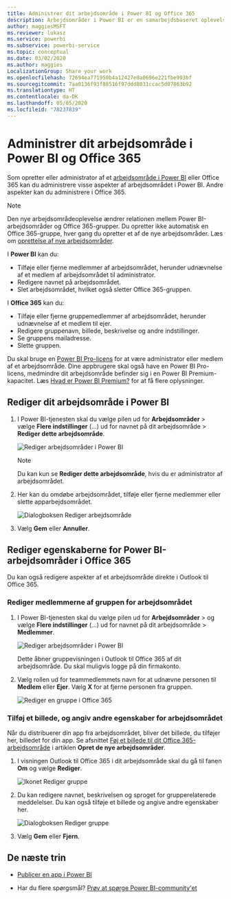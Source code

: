 ```yaml
---
title: Administrer dit arbejdsområde i Power BI og Office 365
description: Arbejdsområder i Power BI er en samarbejdsbaseret oplevelse bygget på Office 365-grupper. Administrer dine arbejdsområder i både Power BI og Office 365.
author: maggiesMSFT
ms.reviewer: lukasz
ms.service: powerbi
ms.subservice: powerbi-service
ms.topic: conceptual
ms.date: 03/02/2020
ms.author: maggies
LocalizationGroup: Share your work
ms.openlocfilehash: 72694ea771950b4a12427e0a0696e221fbe993bf
ms.sourcegitcommit: 7aa0136f93f88516f97ddd8031ccac5d07863b92
ms.translationtype: HT
ms.contentlocale: da-DK
ms.lasthandoff: 05/05/2020
ms.locfileid: "78237839"
---
```

# <a name="manage-your-workspace-in-power-bi-and-office-365"></a>Administrer dit arbejdsområde i Power BI og Office 365

Som opretter eller administrator af et [arbejdsområde i Power BI](service-create-distribute-apps.md) eller Office 365 kan du administrere visse aspekter af arbejdsområdet i Power BI. Andre aspekter kan du administrere i Office 365.

> [!NOTE]
> Den nye arbejdsområdeoplevelse ændrer relationen mellem Power BI-arbejdsområder og Office 365-grupper. Du opretter ikke automatisk en Office 365-gruppe, hver gang du opretter et af de nye arbejdsområder. Læs om [oprettelse af nye arbejdsområder](service-create-the-new-workspaces.md).

I **Power BI** kan du:

* Tilføje eller fjerne medlemmer af arbejdsområdet, herunder udnævnelse af et medlem af arbejdsområdet til administrator.
* Redigere navnet på arbejdsområdet.
* Slet arbejdsområdet, hvilket også sletter Office 365-gruppen.

I **Office 365** kan du:

* Tilføje eller fjerne gruppemedlemmer af arbejdsområdet, herunder udnævnelse af et medlem til ejer.
* Redigere gruppenavn, billede, beskrivelse og andre indstillinger.
* Se gruppens mailadresse.
* Slette gruppen.

Du skal bruge en [Power BI Pro-licens](service-features-license-type.md) for at være administrator eller medlem af et arbejdsområde. Dine appbrugere skal også have en Power BI Pro-licens, medmindre dit arbejdsområde befinder sig i en Power BI Premium-kapacitet. Læs [Hvad er Power BI Premium?](service-premium-what-is.md) for at få flere oplysninger.

## <a name="edit-your-workspace-in-power-bi"></a>Rediger dit arbejdsområde i Power BI

1. I Power BI-tjenesten skal du vælge pilen ud for **Arbejdsområder** > vælge **Flere indstillinger** (...) ud for navnet på dit arbejdsområde > **Rediger dette arbejdsområde**.

   ![Rediger arbejdsområder i Power BI](media/service-manage-app-workspace-in-power-bi-and-office-365/power-bi-app-ellipsis.png)

   > [!NOTE]
   > Du kan kun se **Rediger dette arbejdsområde**, hvis du er administrator af arbejdsområdet.

1. Her kan du omdøbe arbejdsområdet, tilføje eller fjerne medlemmer eller slette apparbejdsområdet.

   ![Dialogboksen Rediger arbejdsområde](media/service-manage-app-workspace-in-power-bi-and-office-365/power-bi-app-edit-workspace.png)

1. Vælg **Gem** eller **Annuller**.

## <a name="edit-power-bi-workspace-properties-in-office-365"></a>Rediger egenskaberne for Power BI-arbejdsområder i Office 365

Du kan også redigere aspekter af et arbejdsområde direkte i Outlook til Office 365.

### <a name="edit-the-members-of-the-workspace-group"></a>Rediger medlemmerne af gruppen for arbejdsområdet

1. I Power BI-tjenesten skal du vælge pilen ud for **Arbejdsområder** > og vælge **Flere indstillinger** (…) ud for navnet på dit arbejdsområde > **Medlemmer**.

   ![Rediger arbejdsområder i Power BI](media/service-manage-app-workspace-in-power-bi-and-office-365/power-bi-app-ellipsis-members.png)

   Dette åbner gruppevisningen i Outlook til Office 365 af dit arbejdsområde. Du skal muligvis logge på din firmakonto.

1. Vælg rollen ud for teammedlemmets navn for at udnævne personen til **Medlem** eller **Ejer**. Vælg **X** for at fjerne personen fra gruppen.

   ![Rediger en gruppe i Office 365](media/service-manage-app-workspace-in-power-bi-and-office-365/pbi_managegroupo365.png)

### <a name="add-an-image-and-set-other-workspace-properties"></a>Tilføj et billede, og angiv andre egenskaber for arbejdsområdet

Når du distribuerer din app fra arbejdsområdet, bliver det billede, du tilføjer her, billedet for din app. Se afsnittet [Føj et billede til dit Office 365-arbejdsområde](service-create-workspaces.md#add-an-image-to-your-office-365-workspace-optional) i artiklen **Opret de nye arbejdsområder**.

1. I visningen Outlook til Office 365 i dit arbejdsområde skal du gå til fanen **Om** og vælge **Rediger**.

    ![Ikonet Rediger gruppe](media/service-manage-app-workspace-in-power-bi-and-office-365/pbi_editgroupo365.png)
1. Du kan redigere navnet, beskrivelsen og sproget for grupperelaterede meddelelser. Du kan også tilføje et billede og angive andre egenskaber her.

   ![Dialogboksen Rediger gruppe](media/service-manage-app-workspace-in-power-bi-and-office-365/pbi_editgrpo365dialog.png)

1. Vælg **Gem** eller **Fjern**.

## <a name="next-steps"></a>De næste trin

* [Publicer en app i Power BI](service-create-distribute-apps.md)

* Har du flere spørgsmål? [Prøv at spørge Power BI-community'et](https://community.powerbi.com/)
